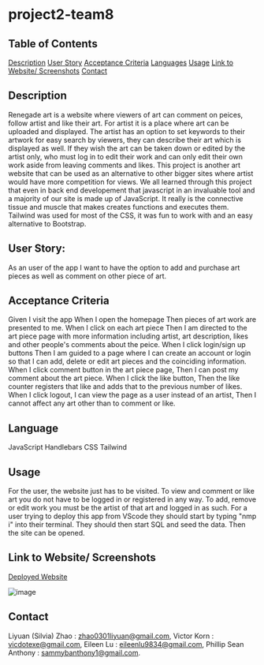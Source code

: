 # project2-team8

## Table of Contents

[Description](#description)
[User Story](#user-story)
[Acceptance Criteria](#acceptance-criteria)
[Languages](#languages)
[Usage](#usage)
[Link to Website/ Screenshots](#app-screenshot-live-website-link)
[Contact](#contact)

## Description

Renegade art is a website where viewers of art can comment on peices, follow artist and like their art. For artist it is a place where art can be uploaded and displayed. The artist has an option to set keywords to their artwork for easy search by viewers, they can describe their art which is displayed as well. If they wish the art can be taken down or edited by the artist only, who must log in to edit their work and can only edit their own work aside from leaving comments and likes.
This project is another art website that can be used as an alternative to other bigger sites where artist would have more competition for views. We all learned through this project that even in back end developement that javascript in an invaluable tool and a majority of our site is made up of JavaScript. It really is the connective tissue and muscle that makes creates functions and executes them. Tailwind was used for most of the CSS, it was fun to work with and an easy alternative to Bootstrap.

## User Story:

As an user of the app
I want to have the option to add and purchase art pieces as well as comment on other piece of art.

## Acceptance Criteria

Given I visit the app
When I open the homepage
Then pieces of art work are presented to me.
When I click on each art piece
Then I am directed to the art piece page with more information including artist, art description, likes and other people's comments about the peice.
When I click login/sign up buttons
Then I am guided to a page where I can create an account or login so that I can add, delete or edit art pieces and the coinciding information.  
When I click comment button in the art piece page,
Then I can post my comment about the art piece.
When I click the like button,
Then the like counter registers that like and adds that to the previous number of likes.
When I click logout, I can view the page as a user instead of an artist,
Then I cannot affect any art other than to comment or like.

## Language

JavaScript
Handlebars
CSS
Tailwind

## Usage

For the user, the website just has to be visited. To view and comment or like art you do not have to be logged in or registered in any way. To add, remove or edit work you must be the artist of that art and logged in as such.
For a user trying to deploy this app from VScode they should start by typing "nmp i" into their terminal. They should then start SQL and seed the data. Then the site can be opened.

## Link to Website/ Screenshots

[Deployed Website](https://renegadeart-team8.herokuapp.com/)

![image](https://user-images.githubusercontent.com/113479475/200426082-754a8a33-557d-4145-82c3-c13cd2524b92.png)

## Contact

Liyuan (Silvia) Zhao : zhao0301liyuan@gmail.com,
Victor Korn : vicdotexe@gmail.com,
Eileen Lu : eileenlu9834@gmail.com,
Phillip Sean Anthony : sammybanthony1@gmail.com.
